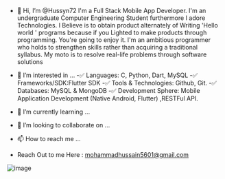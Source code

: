- 👋 Hi, I’m @Hussyn72
I'm a Full Stack Mobile App Developer. I'm an undergraduate Computer Engineering Student furthermore I adore Technologies. I Believe is to obtain product alternately of Writing 'Hello world ' programs because if you Lighted to make products through programming. You're going to enjoy it. I'm an ambitious programmer who holds to strengthen skills rather than acquiring a traditional syllabus. My moto is to resolve real-life problems through software solutions



- 👀 I’m interested in ...
-✅ Languages: C, Python, Dart, MySQL
-✅ Frameworks/SDK:Flutter SDK
-✅ Tools & Technologies: Github, Git.
-✅ Databases: MySQL & MongoDB
-✅ Development Sphere: Mobile Application Development (Native Android, Flutter) ,RESTFul API.

   

- 🌱 I’m currently learning ...
- 💞️ I’m looking to collaborate on ...
- 📫 How to reach me ...
- Reach Out to me Here : mohammadhussain5601@gmail.com

<!---
Hussyn72/Hussyn72 is a ✨ special ✨ repository because its `README.md` (this file) appears on your GitHub profile.
You can click the Preview link to take a look at your changes.
--->


![image](https://user-images.githubusercontent.com/61690043/169075493-868d7204-e8f0-4dfb-b46a-63ad8f03c061.png)
